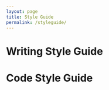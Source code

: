 ```yaml
---
layout: page
title: Style Guide
permalink: /styleguide/
---
```


# Writing Style Guide

# Code Style Guide